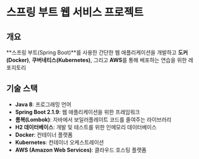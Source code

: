 # 스프링 부트 웹 서비스 프로젝트

## 개요
**스프링 부트(Spring Boot)**를 사용한 간단한 웹 애플리케이션을 개발하고 
**도커(Docker)**, **쿠버네티스(Kubernetes)**, 그리고 **AWS**를 통해 배포하는 연습을 위한 레포지토리

## 기술 스택
- **Java 8**: 프로그래밍 언어
- **Spring Boot 2.1.9**: 웹 애플리케이션을 위한 프레임워크
- **롬복(Lombok)**: 자바에서 보일러플레이트 코드를 줄여주는 라이브러리
- **H2 데이터베이스**: 개발 및 테스트를 위한 인메모리 데이터베이스
- **Docker**: 컨테이너 플랫폼
- **Kubernetes**: 컨테이너 오케스트레이션
- **AWS (Amazon Web Services)**: 클라우드 호스팅 플랫폼
